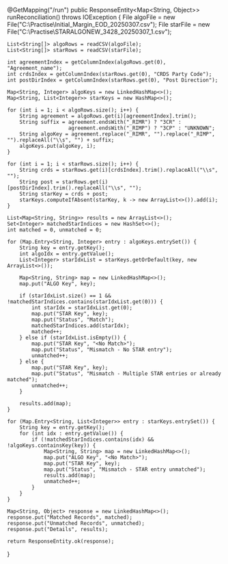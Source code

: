 



@GetMapping("/run")
public ResponseEntity<Map<String, Object>> runReconciliation() throws IOException {
    File algoFile = new File("C:\\Practise\\Initial_Margin_EOD_20250307.csv");
    File starFile = new File("C:\\Practise\\STARALGONEW_3428_20250307_1.csv");

    List<String[]> algoRows = readCSV(algoFile);
    List<String[]> starRows = readCSV(starFile);

    int agreementIndex = getColumnIndex(algoRows.get(0), "Agreement_name");
    int crdsIndex = getColumnIndex(starRows.get(0), "CRDS Party Code");
    int postDirIndex = getColumnIndex(starRows.get(0), "Post Direction");

    Map<String, Integer> algoKeys = new LinkedHashMap<>();
    Map<String, List<Integer>> starKeys = new HashMap<>();

    for (int i = 1; i < algoRows.size(); i++) {
        String agreement = algoRows.get(i)[agreementIndex].trim();
        String suffix = agreement.endsWith("_RIMR") ? "3CR" :
                        agreement.endsWith("_RIMP") ? "3CP" : "UNKNOWN";
        String algoKey = agreement.replace("_RIMR", "").replace("_RIMP", "").replaceAll("\\s", "") + suffix;
        algoKeys.put(algoKey, i);
    }

    for (int i = 1; i < starRows.size(); i++) {
        String crds = starRows.get(i)[crdsIndex].trim().replaceAll("\\s", "");
        String post = starRows.get(i)[postDirIndex].trim().replaceAll("\\s", "");
        String starKey = crds + post;
        starKeys.computeIfAbsent(starKey, k -> new ArrayList<>()).add(i);
    }

    List<Map<String, String>> results = new ArrayList<>();
    Set<Integer> matchedStarIndices = new HashSet<>();
    int matched = 0, unmatched = 0;

    for (Map.Entry<String, Integer> entry : algoKeys.entrySet()) {
        String key = entry.getKey();
        int algoIdx = entry.getValue();
        List<Integer> starIdxList = starKeys.getOrDefault(key, new ArrayList<>());

        Map<String, String> map = new LinkedHashMap<>();
        map.put("ALGO Key", key);

        if (starIdxList.size() == 1 && !matchedStarIndices.contains(starIdxList.get(0))) {
            int starIdx = starIdxList.get(0);
            map.put("STAR Key", key);
            map.put("Status", "Match");
            matchedStarIndices.add(starIdx);
            matched++;
        } else if (starIdxList.isEmpty()) {
            map.put("STAR Key", "<No Match>");
            map.put("Status", "Mismatch - No STAR entry");
            unmatched++;
        } else {
            map.put("STAR Key", key);
            map.put("Status", "Mismatch - Multiple STAR entries or already matched");
            unmatched++;
        }

        results.add(map);
    }

    for (Map.Entry<String, List<Integer>> entry : starKeys.entrySet()) {
        String key = entry.getKey();
        for (int idx : entry.getValue()) {
            if (!matchedStarIndices.contains(idx) && !algoKeys.containsKey(key)) {
                Map<String, String> map = new LinkedHashMap<>();
                map.put("ALGO Key", "<No Match>");
                map.put("STAR Key", key);
                map.put("Status", "Mismatch - STAR entry unmatched");
                results.add(map);
                unmatched++;
            }
        }
    }

    Map<String, Object> response = new LinkedHashMap<>();
    response.put("Matched Records", matched);
    response.put("Unmatched Records", unmatched);
    response.put("Details", results);

    return ResponseEntity.ok(response);
}
